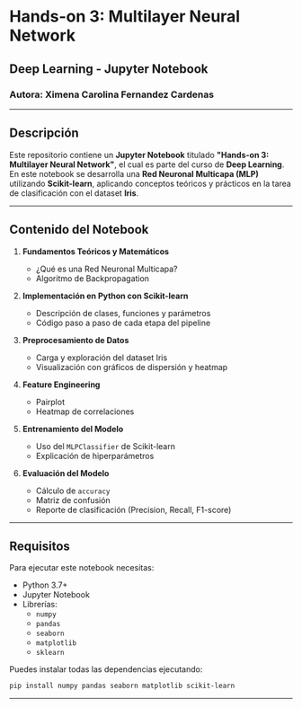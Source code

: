 # Hands-on 3: Multilayer Neural Network

## Deep Learning - Jupyter Notebook

### Autora: Ximena Carolina Fernandez Cardenas

---

## Descripción
Este repositorio contiene un **Jupyter Notebook** titulado **"Hands-on 3: Multilayer Neural Network"**, el cual es parte del curso de **Deep Learning**. En este notebook se desarrolla una **Red Neuronal Multicapa (MLP)** utilizando **Scikit-learn**, aplicando conceptos teóricos y prácticos en la tarea de clasificación con el dataset **Iris**.

---

## Contenido del Notebook

1. **Fundamentos Teóricos y Matemáticos**
   - ¿Qué es una Red Neuronal Multicapa?
   - Algoritmo de Backpropagation

2. **Implementación en Python con Scikit-learn**
   - Descripción de clases, funciones y parámetros
   - Código paso a paso de cada etapa del pipeline

3. **Preprocesamiento de Datos**
   - Carga y exploración del dataset Iris
   - Visualización con gráficos de dispersión y heatmap
   
4. **Feature Engineering**
   - Pairplot
   - Heatmap de correlaciones

5. **Entrenamiento del Modelo**
   - Uso del `MLPClassifier` de Scikit-learn
   - Explicación de hiperparámetros

6. **Evaluación del Modelo**
   - Cálculo de `accuracy`
   - Matriz de confusión
   - Reporte de clasificación (Precision, Recall, F1-score)

---

## Requisitos
Para ejecutar este notebook necesitas:

- Python 3.7+
- Jupyter Notebook
- Librerías:
  - `numpy`
  - `pandas`
  - `seaborn`
  - `matplotlib`
  - `sklearn`

Puedes instalar todas las dependencias ejecutando:
```bash
pip install numpy pandas seaborn matplotlib scikit-learn
```

---



